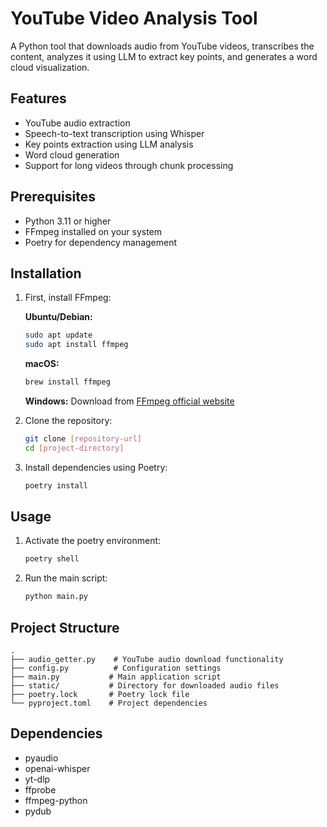 # YouTube Video Analysis Tool

A Python tool that downloads audio from YouTube videos, transcribes the content, analyzes it using LLM to extract key points, and generates a word cloud visualization.

## Features

- YouTube audio extraction
- Speech-to-text transcription using Whisper
- Key points extraction using LLM analysis
- Word cloud generation
- Support for long videos through chunk processing

## Prerequisites

- Python 3.11 or higher
- FFmpeg installed on your system
- Poetry for dependency management

## Installation

1. First, install FFmpeg:

   **Ubuntu/Debian:**
   ```bash
   sudo apt update
   sudo apt install ffmpeg
   ```

   **macOS:**
   ```bash
   brew install ffmpeg
   ```

   **Windows:**
   Download from [FFmpeg official website](https://ffmpeg.org/download.html)

2. Clone the repository:
   ```bash
   git clone [repository-url]
   cd [project-directory]
   ```

3. Install dependencies using Poetry:
   ```bash
   poetry install
   ```

## Usage

1. Activate the poetry environment:
   ```bash
   poetry shell
   ```

2. Run the main script:
   ```bash
   python main.py
   ```

## Project Structure

```
.
├── audio_getter.py    # YouTube audio download functionality
├── config.py          # Configuration settings
├── main.py           # Main application script
├── static/           # Directory for downloaded audio files
├── poetry.lock       # Poetry lock file
└── pyproject.toml    # Project dependencies
```

## Dependencies

- pyaudio
- openai-whisper
- yt-dlp
- ffprobe
- ffmpeg-python
- pydub

